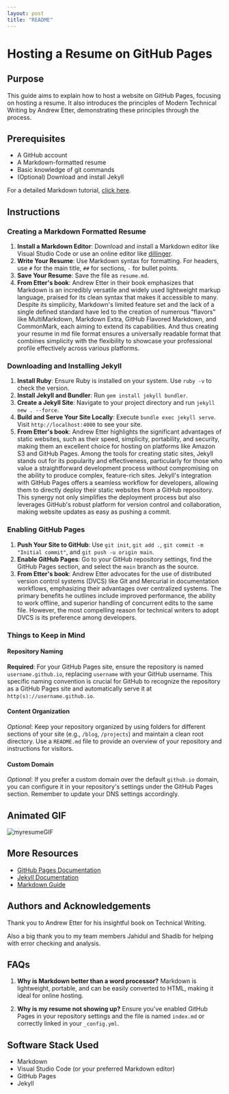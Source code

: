 ```yaml
---
layout: post
title: "README"
---
```


# Hosting a Resume on GitHub Pages

## Purpose

This guide aims to explain how to host a website on GitHub Pages, focusing on hosting a resume. It also introduces the principles of Modern Technical Writing by Andrew Etter, demonstrating these principles through the process.

## Prerequisites

- A GitHub account
- A Markdown-formatted resume
- Basic knowledge of git commands
- (Optional) Download and install Jekyll

For a detailed Markdown tutorial, [click here](https://www.markdowntutorial.com/).

## Instructions

### Creating a Markdown Formatted Resume

1. **Install a Markdown Editor**: Download and install a Markdown editor like Visual Studio Code or use an online editor like [dillinger](https://dillinger.io).
2. **Write Your Resume**: Use Markdown syntax for formatting. For headers, use `#` for the main title, `##` for sections, `-` for bullet points.
3. **Save Your Resume**: Save the file as `resume.md`.
4. **From Etter's book**: Andrew Etter in their book emphasizes that Markdown is an incredibly versatile and widely used lightweight markup language, praised for its clean syntax that makes it accessible to many. 
    Despite its simplicity, Markdown's limited feature set and the lack of a single defined standard have led to the creation of numerous "flavors" like MultiMarkdown, Markdown Extra, GitHub Flavored Markdown, and CommonMark, each aiming to extend its capabilities.
    And thus creating your resume in md file format ensures a universally readable format that combines simplicity with the flexibility to showcase your professional profile effectively across various platforms.

### Downloading and Installing Jekyll

1. **Install Ruby**: Ensure Ruby is installed on your system. Use `ruby -v` to check the version.
2. **Install Jekyll and Bundler**: Run `gem install jekyll bundler`.
3. **Create a Jekyll Site**: Navigate to your project directory and run `jekyll new . --force`.
4. **Build and Serve Your Site Locally**: Execute `bundle exec jekyll serve`. Visit `http://localhost:4000` to see your site.
5. **From Etter's book**: Andrew Etter highlights the significant advantages of static websites, such as their speed, simplicity, portability, and security, making them an excellent choice for hosting on platforms like Amazon S3 and GitHub Pages. Among the tools for creating static sites, Jekyll stands out for its popularity and effectiveness, particularly for those who value a straightforward development process without compromising on the ability to produce complex, feature-rich sites.
    Jekyll's integration with GitHub Pages offers a seamless workflow for developers, allowing them to directly deploy their static websites from a GitHub repository. This synergy not only simplifies the deployment process but also leverages GitHub's robust platform for version control and collaboration, making website updates as easy as pushing a commit.

### Enabling GitHub Pages

1. **Push Your Site to GitHub**: Use `git init`, `git add .`, `git commit -m "Initial commit"`, and `git push -u origin main`.
2. **Enable GitHub Pages**: Go to your GitHub repository settings, find the GitHub Pages section, and select the `main` branch as the source.
3. **From Etter's book**: Andrew Etter advocates for the use of distributed version control systems (DVCS) like Git and Mercurial in documentation workflows, emphasizing their advantages over centralized systems. The primary benefits he outlines include improved performance, the ability to work offline, and superior handling of concurrent edits to the same file. However, the most compelling reason for technical writers to adopt DVCS is its preference among developers.

### Things to Keep in Mind

#### Repository Naming
**Required**: For your GitHub Pages site, ensure the repository is named `username.github.io`, replacing `username` with your GitHub username. This specific naming convention is crucial for GitHub to recognize the repository as a GitHub Pages site and automatically serve it at `http(s)://username.github.io`.

#### Content Organization
*Optional*: Keep your repository organized by using folders for different sections of your site (e.g., `/blog`, `/projects`) and maintain a clean root directory. Use a `README.md` file to provide an overview of your repository and instructions for visitors.

#### Custom Domain
*Optional*: If you prefer a custom domain over the default `github.io` domain, you can configure it in your repository's settings under the GitHub Pages section. Remember to update your DNS settings accordingly.


## Animated GIF

![myresumeGIF](https://i.makeagif.com/media/3-06-2024/tQWaxb.gif)

## More Resources

- [GitHub Pages Documentation](https://docs.github.com/en/pages)
- [Jekyll Documentation](https://jekyllrb.com/docs/)
- [Markdown Guide](https://www.markdowntutorial.com/)

## Authors and Acknowledgements

Thank you to Andrew Etter for his insightful book on Technical Writing.

Also a big thank you to my team members Jahidul and Shadib for helping with error checking and analysis.

## FAQs

1. **Why is Markdown better than a word processor?**
  Markdown is lightweight, portable, and can be easily converted to HTML, making it ideal for online hosting.

2. **Why is my resume not showing up?**
  Ensure you've enabled GitHub Pages in your repository settings and the file is named `index.md` or correctly linked in your `_config.yml`.

## Software Stack Used

- Markdown
- Visual Studio Code (or your preferred Markdown editor)
- GitHub Pages
- Jekyll
